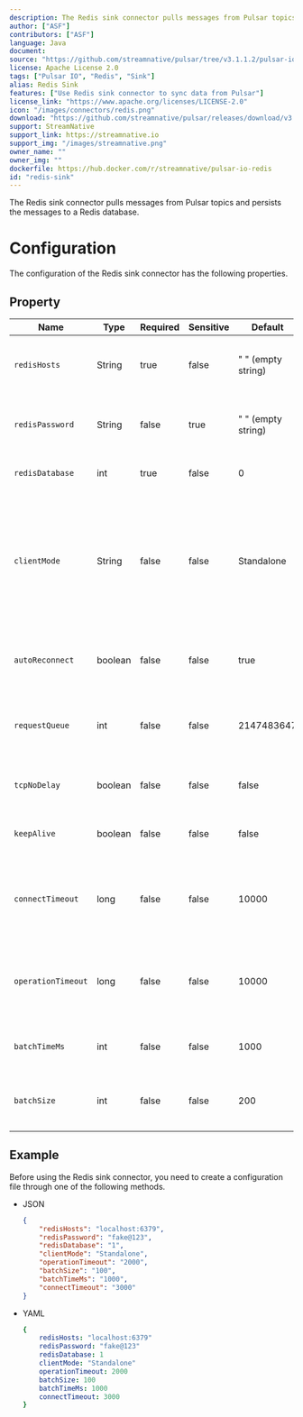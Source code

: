 ```yaml
---
description: The Redis sink connector pulls messages from Pulsar topics and persists the messages to a Redis database.
author: ["ASF"]
contributors: ["ASF"]
language: Java
document:
source: "https://github.com/streamnative/pulsar/tree/v3.1.1.2/pulsar-io/redis"
license: Apache License 2.0
tags: ["Pulsar IO", "Redis", "Sink"]
alias: Redis Sink
features: ["Use Redis sink connector to sync data from Pulsar"]
license_link: "https://www.apache.org/licenses/LICENSE-2.0"
icon: "/images/connectors/redis.png"
download: "https://github.com/streamnative/pulsar/releases/download/v3.1.1.2/pulsar-io-redis-3.1.1.2.nar"
support: StreamNative
support_link: https://streamnative.io
support_img: "/images/streamnative.png"
owner_name: ""
owner_img: ""
dockerfile: https://hub.docker.com/r/streamnative/pulsar-io-redis
id: "redis-sink"
---
```


The Redis sink connector pulls messages from Pulsar topics and persists the messages to a Redis database.

# Configuration

The configuration of the Redis sink connector has the following properties.

## Property

| Name               | Type    | Required | Sensitive | Default            | Description                                                                                                                     |
|--------------------|---------|----------|-----------|--------------------|---------------------------------------------------------------------------------------------------------------------------------|
| `redisHosts`       | String  | true     | false     | " " (empty string) | A comma-separated list of Redis hosts to connect to.                                                                            |
| `redisPassword`    | String  | false    | true      | " " (empty string) | The password used to connect to Redis.                                                                                          |
| `redisDatabase`    | int     | true     | false     | 0                  | The Redis database to connect to.                                                                                               |
| `clientMode`       | String  | false    | false     | Standalone         | The client mode when interacting with Redis cluster. <br><br>Below are the available options: <br><li>Standalone<br><li>Cluster |
| `autoReconnect`    | boolean | false    | false     | true               | Whether the Redis client automatically reconnect or not.                                                                        |
| `requestQueue`     | int     | false    | false     | 2147483647         | The maximum number of queued requests to Redis.                                                                                 |
| `tcpNoDelay`       | boolean | false    | false     | false              | Whether to enable TCP with no delay or not.                                                                                     |
| `keepAlive`        | boolean | false    | false     | false              | Whether to enable a keepalive to Redis or not.                                                                                  |
| `connectTimeout`   | long    | false    | false     | 10000              | The time to wait before timing out when connecting in milliseconds.                                                             |
| `operationTimeout` | long    | false    | false     | 10000              | The time before an operation is marked as timed out in milliseconds .                                                           |
| `batchTimeMs`      | int     | false    | false     | 1000               | The Redis operation time in milliseconds.                                                                                       |
| `batchSize`        | int     | false    | false     | 200                | The batch size of writing to Redis database.                                                                                    |


## Example

Before using the Redis sink connector, you need to create a configuration file through one of the following methods.

* JSON

    ```json
    {
        "redisHosts": "localhost:6379",
        "redisPassword": "fake@123",
        "redisDatabase": "1",
        "clientMode": "Standalone",
        "operationTimeout": "2000",
        "batchSize": "100",
        "batchTimeMs": "1000",
        "connectTimeout": "3000"
    }
    ```

* YAML

    ```yaml
    {
        redisHosts: "localhost:6379"
        redisPassword: "fake@123"
        redisDatabase: 1
        clientMode: "Standalone"
        operationTimeout: 2000
        batchSize: 100
        batchTimeMs: 1000
        connectTimeout: 3000
    }
    ```
